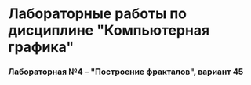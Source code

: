 # Лабораторные работы по дисциплине "Компьютерная графика"

### Лабораторная №4 – "Построение фракталов", вариант 45
